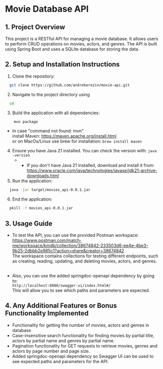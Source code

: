 # Movie Database API

## 1. Project Overview

This project is a RESTful API for managing a movie database. It allows users to perform CRUD operations on movies, actors, and genres. The API is built using Spring Boot and uses a SQLite database for storing the data.

## 2. Setup and Installation Instructions
1. Clone the repository: 
```bash
  git clone https://github.com/andreberezin/movie-api.git
```
2. Navigate to the project directory using 
```bash 
  cd
``` 
3. Build the application with all dependencies: 
```bash
    mvn package
```
   * In case "command not found: mvn" \
       install Maven: https://maven.apache.org/install.html \
       or on MacOs/Linux use brew for installation: `brew install maven`
4. Ensure you have Java 21 installed. You can check the version with: `java -version`
   * * If you don't have Java 21 installed, download and install it from: \
   https://www.oracle.com/java/technologies/javase/jdk21-archive-downloads.html
5. Run the application: 
```bash
  java -jar target/movies_api-0.0.1.jar
```
6. End the application: 
```bash
  pkill -f movies_api-0.0.1.jar
```

## 3. Usage Guide
* To test the API, you can use the provided Postman workspace: \
  https://www.postman.com/match-me/workspace/kmdb/collection/38674842-233503d6-ee4e-4be3-9b25-2dbbb2e985c1?action=share&creator=38674842 \
    The workspace contains collections for testing different endpoints, such as creating, reading, updating, and deleting movies, actors, and genres.
  &nbsp;


 * Also, you can use the added springdoc-openapi dependency by going to: \
    `http://localhost:8080/swagger-ui/index.html#/` \
    This will allow you to see which paths and parameters are expected.

## 4. Any Additional Features or Bonus Functionality Implemented
- Functionality for getting the number of movies, actors and genres in database
- Case-insensitive search functionality for finding movies by partial title, actors by partial name and genres by partial name.
- Pagination functionality for GET requests to retrieve movies, genres and actors by page number and page size.
- Added springdoc-openapi dependency so Swagger UI can be used to see expected paths and parameters for the API.